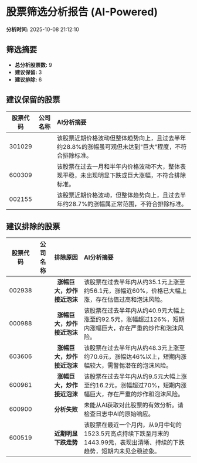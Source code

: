 # 股票筛选分析报告 (AI-Powered)

**分析时间:** 2025-10-08 21:12:10

## 筛选摘要

- **总分析股票数:** 9
- **建议保留:** 3
- **建议排除:** 6

## 建议保留的股票

| 股票代码 | 公司名称 | AI分析摘要 |
|:---:|:---:|:---|
| 301029 |  | 该股票近期价格波动但整体趋势向上，且过去半年约28.8%的涨幅虽可观但未达到"巨大"程度，不符合排除标准。 |
| 600309 |  | 该股票在过去一月和半年内价格波动不大，整体表现平稳，未出现明显下跌或巨大涨幅，不符合排除标准。 |
| 002155 |  | 该股票近期价格波动，但整体趋势向上，且过去半年约28.7%的涨幅属正常范围，不符合排除标准。 |

## 建议排除的股票

| 股票代码 | 公司名称 | 排除原因 | AI分析摘要 |
|:---:|:---:|:---:|:---|
| 002938 |  | **涨幅巨大，炒作接近泡沫** | 该股票在过去半年内从约35.1元上涨至约56.1元，涨幅近60%，价格已大幅上涨，存在估值过高和泡沫风险。 |
| 000988 |  | **涨幅巨大，炒作接近泡沫** | 该股票在过去半年内从约40.9元大幅上涨至约92.5元，涨幅超过126%，短期内涨幅巨大，存在严重的炒作和泡沫风险。 |
| 603606 |  | **涨幅巨大，炒作接近泡沫** | 该股票在过去半年内从约48.3元上涨至约70.6元，涨幅达46%以上，短期内涨幅较大，需警惕潜在的泡沫风险。 |
| 600961 |  | **涨幅巨大，炒作接近泡沫** | 该股票在过去半年内从约9.5元大幅上涨至约16.2元，涨幅超过70%，短期内涨幅巨大，存在严重的炒作和泡沫风险。 |
| 600900 |  | **分析失败** | 未能从AI获取对此股票的有效分析。请检查日志中AI的原始响应。 |
| 600519 |  | **近期明显下跌走势** | 该股票在最近一个月内，从9月中旬的1523.5元高点持续下跌至月末的1443.99元，表现出清晰、持续的下跌趋势，短期内未见企稳迹象。 |
